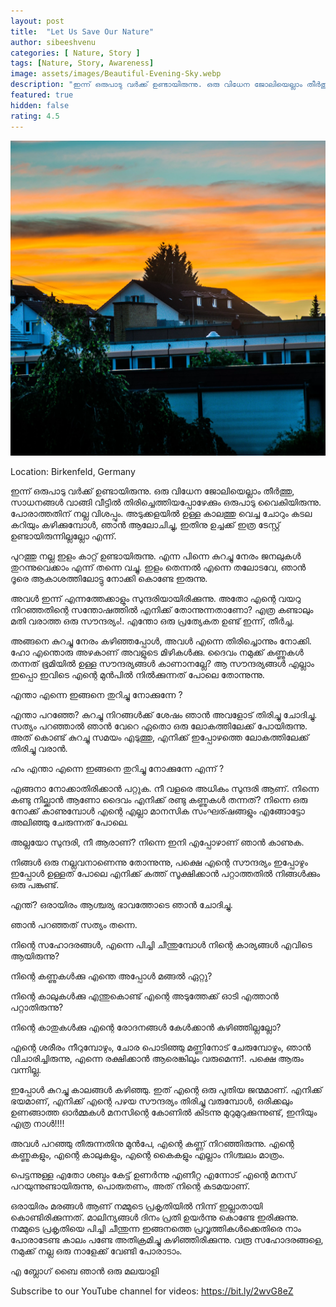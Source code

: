 ```yaml
---
layout: post
title:  "Let Us Save Our Nature"
author: sibeeshvenu
categories: [ Nature, Story ]
tags: [Nature, Story, Awareness]
image: assets/images/Beautiful-Evening-Sky.webp
description: "ഇന്ന് ഒരുപാടു വർക്ക് ഉണ്ടായിരുന്നു. ഒരു വിധേന ജോലിയെല്ലാം തീർത്തു, സാധനങ്ങൾ വാങ്ങി വീട്ടിൽ തിരിച്ചെത്തിയപ്പോഴേക്കും ഒരുപാടു വൈകിയിരുന്നു. പോരാത്തതിന് നല്ല വിശപ്പും. അടുക്കളയിൽ ഉള്ള കാലത്തു വെച്ച ചോറും കടല കറിയും കഴിക്കുമ്പോൾ, ഞാൻ ആലോചിച്ചു, ഇതിനു ഉച്ചക്ക് ഇത്ര ടേസ്റ്റ് ഉണ്ടായിരുന്നില്ലല്ലോ എന്ന്."
featured: true
hidden: false
rating: 4.5
---
```


<p>
<img class="shadow-lg" src="/assets/images/Beautiful-Evening-Sky.webp" alt="A beautiful evenign sky">
</p> 

Location: Birkenfeld, Germany

ഇന്ന് ഒരുപാടു വർക്ക് ഉണ്ടായിരുന്നു. ഒരു വിധേന ജോലിയെല്ലാം തീർത്തു, സാധനങ്ങൾ വാങ്ങി വീട്ടിൽ തിരിച്ചെത്തിയപ്പോഴേക്കും ഒരുപാടു വൈകിയിരുന്നു. പോരാത്തതിന് നല്ല വിശപ്പും. അടുക്കളയിൽ ഉള്ള കാലത്തു വെച്ച ചോറും കടല കറിയും കഴിക്കുമ്പോൾ, ഞാൻ ആലോചിച്ചു, ഇതിനു ഉച്ചക്ക് ഇത്ര ടേസ്റ്റ് ഉണ്ടായിരുന്നില്ലല്ലോ എന്ന്. 

പുറത്തു നല്ല ഇളം കാറ്റ് ഉണ്ടായിരുന്നു. എന്ന പിന്നെ കുറച്ചു നേരം ജനലുകൾ തുറന്നുവെക്കാം എന്ന് തന്നെ വച്ചു.  ഇളം തെന്നൽ എന്നെ തലോടവേ, ഞാൻ ദൂരെ ആകാശത്തിലോട്ടു നോക്കി കൊണ്ടേ ഇരുന്നു.

അവൾ ഇന്ന് എന്നത്തേക്കാളും സുന്ദരിയായിരിക്കുന്നു. അതോ എന്റെ വയറു നിറഞ്ഞതിന്റെ സന്തോഷത്തിൽ എനിക്ക് തോന്നുന്നതാണോ? എത്ര കണ്ടാലും മതി വരാത്ത ഒരു സൗന്ദര്യം!. എന്തോ ഒരു പ്രത്യേകത ഉണ്ട് ഇന്ന്, തീർച്ച. 

അങ്ങനെ കുറച്ചു നേരം കഴിഞ്ഞപ്പോൾ, അവൾ എന്നെ തിരിച്ചൊന്നും നോക്കി. ഹോ എന്തൊരു അഴകാണ് അവളുടെ മിഴികൾക്കു. ദൈവം നമുക്ക് കണ്ണുകൾ തന്നത് ഭൂമിയിൽ ഉള്ള സൗന്ദര്യങ്ങൾ കാണാനല്ലേ? ആ സൗന്ദര്യങ്ങൾ എല്ലാം ഇപ്പൊ ഇവിടെ എന്റെ മുൻപിൽ നിൽക്കുന്നത് പോലെ തോന്നുന്നു. 

എന്താ എന്നെ ഇങ്ങനെ തുറിച്ചു നോക്കുന്നേ ? 

എന്താ പറഞ്ഞേ? കുറച്ചു നിറങ്ങൾക്ക് ശേഷം ഞാൻ അവളോട് തിരിച്ചു ചോദിച്ചു. സത്യം പറഞ്ഞാൽ ഞാൻ വേറെ ഏതൊ ഒരു ലോകത്തിലേക്ക് പോയിരുന്നു. അത് കൊണ്ട് കുറച്ചു സമയം എടുത്തു, എനിക്ക് ഇപ്പോഴത്തെ ലോകത്തിലേക്ക് തിരിച്ചു വരാൻ. 

ഹം എന്താ എന്നെ ഇങ്ങനെ തുറിച്ചു നോക്കുന്നേ എന്ന് ? 

എങ്ങനാ നോക്കാതിരിക്കാൻ പറ്റുക. നീ വളരെ അധികം സുന്ദരി ആണ്. നിന്നെ കണ്ടു നില്ക്കാൻ ആണോ ദൈവം എനിക്ക് രണ്ടു കണ്ണുകൾ തന്നത്? നിന്നെ ഒരു നോക്ക് കാണുമ്പോൾ എന്റെ എല്ലാ മാനസിക സംഘര്ഷങ്ങളും എങ്ങോട്ടോ അലിഞ്ഞു ചേരുന്നത് പോലെ. 

അല്ലയോ സുന്ദരി, നീ ആരാണ്? നിന്നെ ഇനി എപ്പോഴാണ് ഞാൻ കാണുക. 

നിങ്ങൾ ഒരു നല്ലവനാണെന്നു തോന്നുന്നു, പക്ഷെ എന്റെ സൗന്ദര്യം ഇപ്പോഴും ഇപ്പോൾ ഉള്ളത് പോലെ എനിക്ക് കത്ത് സൂക്ഷിക്കാൻ പറ്റാത്തതിൽ നിങ്ങൾക്കും ഒരു പങ്കുണ്ട്. 

എന്ത്? ഒരായിരം ആശ്ചര്യ ഭാവത്തോടെ ഞാൻ ചോദിച്ചു.

ഞാൻ പറഞ്ഞത് സത്യം തന്നെ. 

നിന്റെ സഹോദരങ്ങൾ, എന്നെ പിച്ചി ചീന്തുമ്പോൾ നിന്റെ കാര്യങ്ങൾ എവിടെ ആയിരുന്നു? 

നിന്റെ കണ്ണുകൾക്കു എന്തെ അപ്പോൾ മങ്ങൽ ഏറ്റു?

നിന്റെ കാലുകൾക്കു എന്തുകൊണ്ട് എന്റെ അടുത്തേക്ക് ഓടി എത്താൻ പറ്റാതിരുന്നു?

നിന്റെ കാതുകൾക്കു എന്റെ രോദനങ്ങൾ കേൾക്കാൻ കഴിഞ്ഞില്ലല്ലോ?

എന്റെ ശരീരം നീറുമ്പോഴും, ചോര പൊടിഞ്ഞു മണ്ണിനോട് ചേരുമ്പോഴും, ഞാൻ വിചാരിച്ചിരുന്നു, എന്നെ രക്ഷിക്കാൻ ആരെങ്കിലും വരുമെന്ന്!. പക്ഷെ ആരും വന്നില്ല. 

ഇപ്പോൾ കുറച്ചു കാലങ്ങൾ കഴിഞ്ഞു. ഇത് എന്റെ ഒരു പുതിയ ജന്മമാണ്. എനിക്ക് ഭയമാണ്, എനിക്ക് എന്റെ പഴയ സൗന്ദര്യം തിരിച്ചു വരുമ്പോൾ, ഒരിക്കലും ഉണങ്ങാത്ത ഓർമ്മകൾ മനസിന്റെ കോണിൽ കിടന്നു മുറുമുറുക്കുന്നുണ്ട്, ഇനിയും എത്ര നാൾ!!!!

അവൾ പറഞ്ഞു തീരുന്നതിനു മുൻപേ, എന്റെ കണ്ണ് നിറഞ്ഞിരുന്നു. എന്റെ കണ്ണുകളും, എന്റെ കാലുകളും, എന്റെ കൈകളും എല്ലാം നിശ്ചലം മാത്രം. 

പെട്ടന്നുള്ള എതോ ശബ്ദം കേട്ട് ഉണർന്നു എണീറ്റ എന്നോട് എന്റെ മനസ് പറയുന്നുണ്ടായിരുന്നു, പൊരുതണം, അത് നിന്റെ കടമയാണ്.

ഒരായിരം മരങ്ങൾ ആണ് നമ്മുടെ പ്രകൃതിയിൽ നിന്ന് ഇല്ലാതായി കൊണ്ടിരിക്കുന്നത്. മാലിന്യങ്ങൾ ദിനം പ്രതി ഉയർന്നു കൊണ്ടേ ഇരിക്കുന്നു. നമ്മുടെ പ്രകൃതിയെ പിച്ചി ചീന്തുന്ന ഇങ്ങനത്തെ പ്രവൃത്തികൾക്കെതിരെ നാം പോരാടേണ്ട കാലം പണ്ടേ അതിക്രമിച്ചു കഴിഞ്ഞിരിക്കുന്നു.  വരൂ സഹോദരങ്ങളെ, നമുക്ക് നല്ല ഒരു നാളേക്ക് വേണ്ടി പോരാടാം. 

എ ബ്ലോഗ് ബൈ ഞാൻ ഒരു മലയാളി

<p>
Subscribe to our YouTube channel for videos: <a target="_blank" href="https://bit.ly/2wvG8eZ">https://bit.ly/2wvG8eZ</a>
</p>


